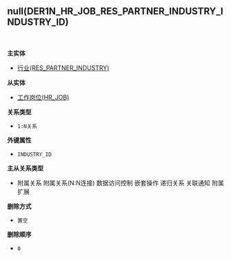 ## null(DER1N_HR_JOB_RES_PARTNER_INDUSTRY_INDUSTRY_ID) <!-- {docsify-ignore-all} -->



<br>
<p class="panel-title"><b>主实体</b></p>

* [行业(RES_PARTNER_INDUSTRY)](module/base/res_partner_industry)

<p class="panel-title"><b>从实体</b></p>

* [工作岗位(HR_JOB)](module/hr/hr_job)

<p class="panel-title"><b>关系类型</b></p>

* `1:N关系`

<p class="panel-title"><b>外键属性</b></p>

* `INDUSTRY_ID`

<p class="panel-title"><b>主从关系类型</b></p>

* <i class="fa fa-square"/></i> 附属关系 <i class="fa fa-square"/></i> 附属关系(N:N连接) <i class="fa fa-square"/></i> 数据访问控制 <i class="fa fa-square"/></i> 嵌套操作 <i class="fa fa-square"/></i> 递归关系 <i class="fa fa-square"/></i> 关联通知 <i class="fa fa-square"/></i> 附属扩展

<p class="panel-title"><b>删除方式</b></p>

* `置空`

<p class="panel-title"><b>删除顺序</b></p>

* `0`
